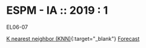 # ESPM - IA :: 2019 : 1
EL06-07

[K nearest neighbor (KNN)](https://colab.research.google.com/github/hsandmann/espm.ml/blob/master/knn/knn.ipynb){:target="_blank"}
[Forecast]()
